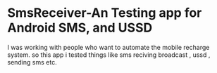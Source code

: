 # SmsReceiver-An Testing app for Android SMS, and USSD
 I was working with people who want to automate the mobile recharge system. so this app i tested things like sms reciving broadcast , ussd , sending sms etc.
